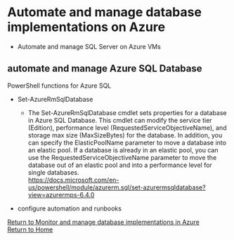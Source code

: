 # Automate and manage database implementations on Azure

- Automate and manage SQL Server on Azure VMs
## automate and manage Azure SQL Database
PowerShell functions for Azure SQL
- Set-AzureRmSqlDatabase
  - The Set-AzureRmSqlDatabase cmdlet sets properties for a database in Azure SQL Database. This cmdlet can modify the service tier (Edition), performance level (RequestedServiceObjectiveName), and storage max size (MaxSizeBytes) for the database. In addition, you can specify the ElasticPoolName parameter to move a database into an elastic pool. If a database is already in an elastic pool, you can use the RequestedServiceObjectiveName parameter to move the database out of an elastic pool and into a performance level for single databases.   
https://docs.microsoft.com/en-us/powershell/module/azurerm.sql/set-azurermsqldatabase?view=azurermps-6.4.0






- configure automation and runbooks

[Return to Monitor and manage database implementations in Azure ](readme.md)  
[Return to Home](./readme.md)  
